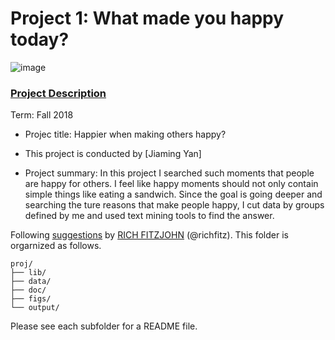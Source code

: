 # Project 1: What made you happy today?

![image](figs/title.jpeg)

### [Project Description](doc/)

Term: Fall 2018

+ Projec title: Happier when making others happy?
+ This project is conducted by [Jiaming Yan]

+ Project summary: In this project I searched such moments that people are happy for others. I feel like happy moments should not only contain simple things like eating a sandwich. Since the goal is going deeper and searching the ture reasons that make people happy, I cut data by groups defined by me and used text mining tools to find the answer.

Following [suggestions](http://nicercode.github.io/blog/2013-04-05-projects/) by [RICH FITZJOHN](http://nicercode.github.io/about/#Team) (@richfitz). This folder is orgarnized as follows.

```
proj/
├── lib/
├── data/
├── doc/
├── figs/
└── output/
```

Please see each subfolder for a README file.
